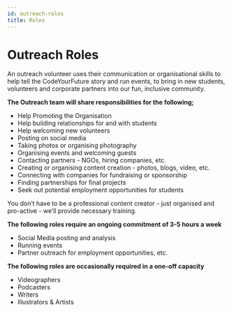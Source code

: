 ```yaml
---
id: outreach-roles
title: Roles
---
```


# Outreach Roles

An outreach volunteer uses their communication or organisational skills to help tell the CodeYourFuture story and run events, to bring in new students, volunteers and corporate partners into our fun, inclusive community.

**The Outreach team will share responsibilities for the following;**

* Help Promoting the Organisation
* Help building relationships for and with students
* Help welcoming new volunteers
* Posting on social media
* Taking photos or organising photography
* Organising events and welcoming guests
* Contacting partners - NGOs, hiring companies, etc.
* Creating or organising content creation - photos, blogs, video, etc.
* Connecting with companies for fundraising or sponsorship
* Finding partnerships for final projects
* Seek out potential employment opportunities for students

You don’t have to be a professional content creator - just organised and pro-active - we’ll provide necessary training.

**The following roles require an ongoing commitment of 3-5 hours a week**

* Social Media posting and analysis
* Running events
* Partner outreach for employment opportunities, etc.

**The following roles are occasionally required in a one-off capacity**

* Videographers
* Podcasters
* Writers
* Illustrators & Artists

